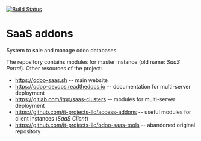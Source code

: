 [![Build Status](https://travis-ci.com/it-projects-llc/saas-addons.svg?branch=12.0)](https://travis-ci.com/it-projects-llc/saas-addons)

# SaaS addons

System to sale and manage odoo databases.

The repository contains modules for master instance (old name: *SaaS Portal*). Other resources of the project:

* https://odoo-saas.sh -- main website
* https://odoo-devops.readthedocs.io -- documentation for multi-server deployment
* https://gitlab.com/itpp/saas-clusters -- modules for multi-server deployment
* https://github.com/it-projects-llc/access-addons -- useful modules for client instances (*SaaS Client*)
* https://github.com/it-projects-llc/odoo-saas-tools -- abandoned original repository
